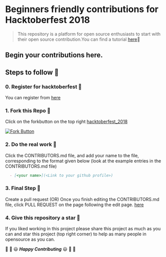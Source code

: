 # Beginners friendly contributions for Hacktoberfest 2018
> This repository is a platform for open source enthusiasts to start with their open source contribution.You can find a tutorial [here](https://guides.github.com/activities/hello-world/):page_with_curl:

## Begin your contributions here.

## Steps to follow :scroll:

### 0. Register for hacktoberfest :ticket:
You can register from [here](https://hacktoberfest.digitalocean.com)

### 1. Fork this Repo :fork_and_knife:
Click on the forkbutton on the top right [hacktoberfest_2018](https://github.com/develop-build/hacktoberfest_2018)

[![Fork Button](https://help.github.com/assets/images/help/repository/fork_button.jpg)](https://github.com/develop-build/hacktoberfest_2018)

### 2. Do the real work :muscle:
Click the CONTRIBUTORS.md file, and add your name to the file, corresponding to the format given below (look at the example entries in the CONTRIBUTORS.md file)

```markdown
  - [<your name>](<Link to your github profile>)
```
### 3. Final Step :checkered_flag: 
Create a pull request (OR) Once you finish editing the CONTRIBUTORS.md file, click PULL REQUEST on the page following the edit page. [here](https://github.com/develop-build/hacktoberfest_2018/pulls)

### 4. Give this repository a star :star2:
If you liked working in this project please share this project as much as you can and star this project (top right corner) to help as many people in opensource as you can.


:tada: :confetti_ball: :smiley: _**Happy Contributing**_ :smiley: :confetti_ball: :tada:

